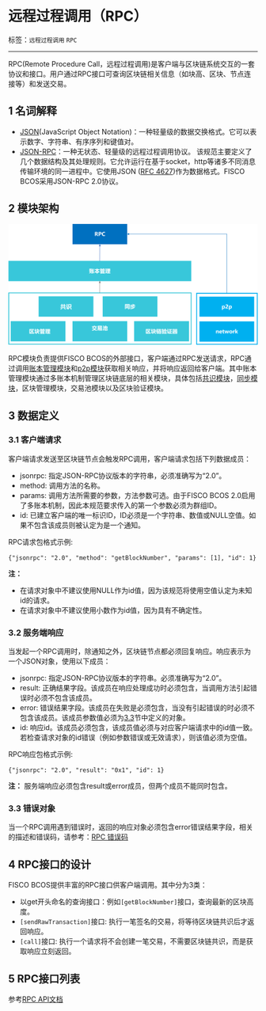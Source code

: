 # 远程过程调用（RPC）

标签：``远程过程调用`` ``RPC``

----
RPC(Remote Procedure Call，远程过程调用)是客户端与区块链系统交互的一套协议和接口。用户通过RPC接口可查询区块链相关信息（如块高、区块、节点连接等）和发送交易。

## 1 名词解释
- [JSON](http://json.org/)(JavaScript Object Notation)：一种轻量级的数据交换格式。它可以表示数字、字符串、有序序列和键值对。    
- [JSON-RPC](https://www.jsonrpc.org/specification)：一种无状态、轻量级的远程过程调用协议。 该规范主要定义了几个数据结构及其处理规则。它允许运行在基于socket，http等诸多不同消息传输环境的同一进程中。它使用JSON ([RFC 4627](http://www.ietf.org/rfc/rfc4627.txt))作为数据格式。FISCO BCOS采用JSON-RPC 2.0协议。

## 2 模块架构
 ![](../../images/rpc/rpc.png)

 RPC模块负责提供FISCO BCOS的外部接口，客户端通过RPC发送请求，RPC通过调用[账本管理模块](architecture/group.md)和[p2p模块](p2p/p2p.md)获取相关响应，并将响应返回给客户端。其中账本管理模块通过多账本机制管理区块链底层的相关模块，具体包括[共识模块](consensus/index.html)，[同步模块](sync/sync.md)，区块管理模块，交易池模块以及区块验证模块。

## 3 数据定义
### 3.1 客户端请求
客户端请求发送至区块链节点会触发RPC调用，客户端请求包括下列数据成员：   
- jsonrpc: 指定JSON-RPC协议版本的字符串，必须准确写为“2.0”。         
- method: 调用方法的名称。          
- params: 调用方法所需要的参数，方法参数可选。由于FISCO BCOS 2.0启用了多账本机制，因此本规范要求传入的第一个参数必须为群组ID。
- id: 已建立客户端的唯一标识ID，ID必须是一个字符串、数值或NULL空值。如果不包含该成员则被认定为是一个通知。

RPC请求包格式示例:
```
{"jsonrpc": "2.0", "method": "getBlockNumber", "params": [1], "id": 1}
```
**注：**       
- 在请求对象中不建议使用NULL作为id值，因为该规范将使用空值认定为未知id的请求。 
- 在请求对象中不建议使用小数作为id值，因为具有不确定性。

### 3.2 服务端响应
当发起一个RPC调用时，除通知之外，区块链节点都必须回复响应。响应表示为一个JSON对象，使用以下成员：
- jsonrpc: 指定JSON-RPC协议版本的字符串。必须准确写为“2.0”。       
- result: 正确结果字段。该成员在响应处理成功时必须包含，当调用方法引起错误时必须不包含该成员。  
- error: 错误结果字段。该成员在失败是必须包含，当没有引起错误的时必须不包含该成员。该成员参数值必须为[3.3](#id6)节中定义的对象。     
- id: 响应id。该成员必须包含，该成员值必须与对应客户端请求中的id值一致。若检查请求对象的id错误（例如参数错误或无效请求），则该值必须为空值。     

RPC响应包格式示例:
```
{"jsonrpc": "2.0", "result": "0x1", "id": 1}
```
**注：**
服务端响应必须包含result或error成员，但两个成员不能同时包含。

### 3.3 错误对象
当一个RPC调用遇到错误时，返回的响应对象必须包含error错误结果字段，相关的描述和错误码，请参考：[RPC 错误码](../api.html#rpc)

## 4 RPC接口的设计

FISCO BCOS提供丰富的RPC接口供客户端调用。其中分为3类：
- 以get开头命名的查询接口：例如`[getBlockNumber]`接口，查询最新的区块高度。
- `[sendRawTransaction]`接口: 执行一笔签名的交易，将等待区块链共识后才返回响应。
- `[call]`接口: 执行一个请求将不会创建一笔交易，不需要区块链共识，而是获取响应立刻返回。

## 5 RPC接口列表
参考[RPC API文档](../api.md)
